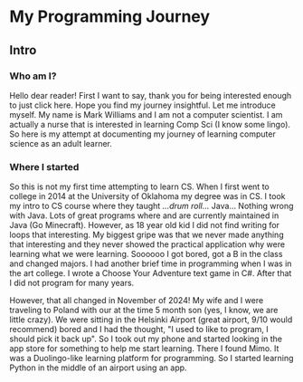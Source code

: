 # My Programming Journey
## Intro
### Who am I?
Hello dear reader! First I want to say, thank you for being interested enough to just click here. Hope you find my journey insightful. Let me introduce myself. My name is Mark Williams and I am not a computer scientist. I am actually a nurse that is interested in learning Comp Sci (I know some lingo). So here is my attempt at documenting my journey of learning computer science as an adult learner. 

### Where I started
So this is not my first time attempting to learn CS. When I first went to college in 2014 at the University of Oklahoma my degree was in CS. I took my intro to CS course where they taught *...drum roll...* Java... Nothing wrong with Java. Lots of great programs where and are currently maintained in Java (Go Minecraft). However, as 18 year old kid I did not find writing for loops that interesting. My biggest gripe was that we never made anything that interesting and they never showed the practical application why were learning what we were learning. Soooooo I got bored, got a B in the class and changed majors. I had another brief time in programming when I was in the art college. I wrote a Choose Your Adventure text game in C#. After that I did not program for many years.

However, that all changed in November of 2024! My wife and I were traveling to Poland with our at the time 5 month son (yes, I know, we are little crazy). We were sitting in the Helsinki Airport (great airport, 9/10 would recommend) bored and I had the thought, "I used to like to program, I should pick it back up". So I took out my phone and started looking in the app store for something to help me start learning. There I found Mimo. It was a Duolingo-like learning platform for programming. So I started learning Python in the middle of an airport using an app.
